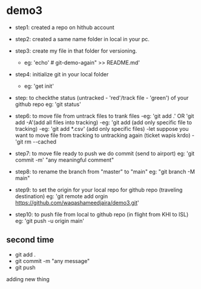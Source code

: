 # demo3


- step1: created a repo on hithub account
- step2: created a same name folder in local in your pc.
- step3: create my file in that folder for versioning.
    -   eg: 'echo' # git-demo-again" >> README.md'
- step4: initialize git in your local folder
    -   eg: 'get init'
- step: to checkthe status (untracked - 'red'/track file - 'green') of your github repo
    eg: 'git status'
- step6: to move file from untrack files to trank files
    -eg: 'git add .' OR 'git add -A'(add all files into tracking)
    -eg: 'git add <file-name> (add only specific file to tracking)
    -eg: 'git add *.csv' (add only specific files)
    -let suppose you want to move file from tracking to untracking again (ticket wapis krdo)
        - 'git rm --cached <file>

- step7: to move file ready to push we do commit (send to airport) 
    eg: 'git commit -m' "any meaningful comment"

- step8: to rename the branch from "master" to "main"
    eg: "git branch -M main"
- step9: to set the origin for your local repo for github repo (traveling destination)
    eg: 'git remote add orgin https://github.com/waqashameedjaira/demo3.git'
- step10: to push file from local to github repo (in flight from KHI to ISL)
    eg: 'git push -u origin main'

## second time

- git add .
- git commit -m "any message"
- git push


adding new thing


